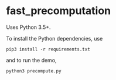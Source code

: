 # fast_precomputation

Uses Python 3.5+.

To install the Python dependencies, use

```
pip3 install -r requirements.txt
```

and to run the demo,

```
python3 precompute.py
```
